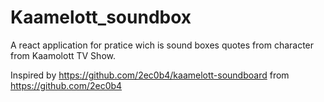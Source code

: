 # Kaamelott_soundbox

A react application for pratice wich is sound boxes quotes from character from Kaamolott TV Show.

Inspired by https://github.com/2ec0b4/kaamelott-soundboard from https://github.com/2ec0b4
